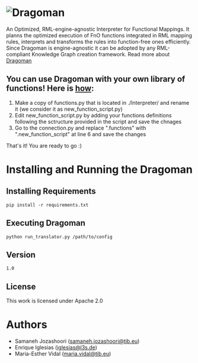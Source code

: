 # ![Dragoman](https://github.com/SDM-TIB/Dragoman/blob/master/images/dragoman.png "Dragoman")
An Optimized, RML-engine-agnostic Interpreter for Functional Mappings. It planns the optimized execution of FnO functions integrated in RML mapping rules, interprets and transforms the rules into function-free ones efficiently. Since Dragoman is engine-agnostic it can be adopted by any RML-compliant Knowledge Graph creation framework. Read more about [Dragoman](https://doi.org/10.15488/13537)

## You can use Dragoman with your own library of functions! Here is [how](https://tib.eu/cloud/s/ikjiHyf8RNrEHSY):
1. Make a copy of functions.py that is located in ./Interpreter/ and rename it (we consider it as new_function_script.py)
2. Edit new_function_script.py by adding your functions definitions following the sctructure provided in the script and save the chnages
3. Go to the connection.py and replace ".functions" with ".new_function_script" at line 6 and save the changes

That's it! You are ready to go :)

# Installing and Running the Dragoman 
## Installing Requirements
```
pip install -r requirements.txt
```
## Executing Dragoman
```
python run_translator.py /path/to/config
```

## Version 
```
1.0
```

## License
This work is licensed under Apache 2.0

# Authors
- Samaneh Jozashoori (samaneh.jozashoori@tib.eu) 
- Enrique Iglesias (iglesias@l3s.de) 
- Maria-Esther Vidal (maria.vidal@tib.eu)
